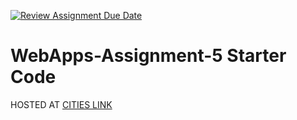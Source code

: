 [![Review Assignment Due Date](https://classroom.github.com/assets/deadline-readme-button-24ddc0f5d75046c5622901739e7c5dd533143b0c8e959d652212380cedb1ea36.svg)](https://classroom.github.com/a/7kKA03Up)
# WebApps-Assignment-5 Starter Code
HOSTED AT [CITIES LINK]( https://44-563-webapps-f23.github.io/44563-webapps-f23-assignment5-sayendra99/cities.html)
